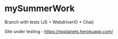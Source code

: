 # mySummerWork
Branch with tests (JS + WebdriverIO + Chai)

Site under testing - https://npplanets.herokuapp.com/ 


